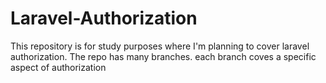 # Laravel-Authorization
This repository is for study purposes where I'm planning to cover laravel authorization. The repo has many branches. each branch coves a specific aspect of authorization
